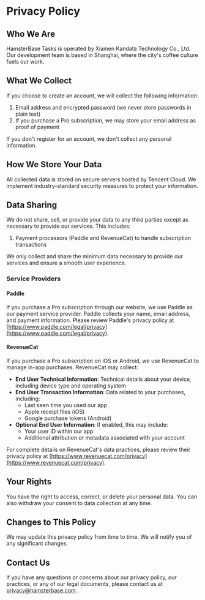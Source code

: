# Privacy Policy

## Who We Are

HamsterBase Tasks is operated by Xiamen Kandata Technology Co., Ltd. Our development team is based in Shanghai, where the city's coffee culture fuels our work.

## What We Collect

If you choose to create an account, we will collect the following information:

1. Email address and encrypted password (we never store passwords in plain text)
2. If you purchase a Pro subscription, we may store your email address as proof of payment

If you don't register for an account, we don't collect any personal information.

## How We Store Your Data

All collected data is stored on secure servers hosted by Tencent Cloud. We implement industry-standard security measures to protect your information.

## Data Sharing

We do not share, sell, or provide your data to any third parties except as necessary to provide our services. This includes:

1. Payment processors (Paddle and RevenueCat) to handle subscription transactions

We only collect and share the minimum data necessary to provide our services and ensure a smooth user experience.

### Service Providers

#### Paddle

If you purchase a Pro subscription through our website, we use Paddle as our payment service provider. Paddle collects your name, email address, and payment information. Please review Paddle's privacy policy at [https://www.paddle.com/legal/privacy](https://www.paddle.com/legal/privacy).

#### RevenueCat

If you purchase a Pro subscription on iOS or Android, we use RevenueCat to manage in-app purchases. RevenueCat may collect:

- **End User Technical Information**: Technical details about your device, including device type and operating system
- **End User Transaction Information**: Data related to your purchases, including:
  - Last seen time you used our app
  - Apple receipt files (iOS)
  - Google purchase tokens (Android)
- **Optional End User Information**: If enabled, this may include:
  - Your user ID within our app
  - Additional attribution or metadata associated with your account

For complete details on RevenueCat's data practices, please review their privacy policy at [https://www.revenuecat.com/privacy](https://www.revenuecat.com/privacy).

## Your Rights

You have the right to access, correct, or delete your personal data. You can also withdraw your consent to data collection at any time.

## Changes to This Policy

We may update this privacy policy from time to time. We will notify you of any significant changes.

## Contact Us

If you have any questions or concerns about our privacy policy, our practices, or any of our legal documents, please contact us at <privacy@hamsterbase.com>.
